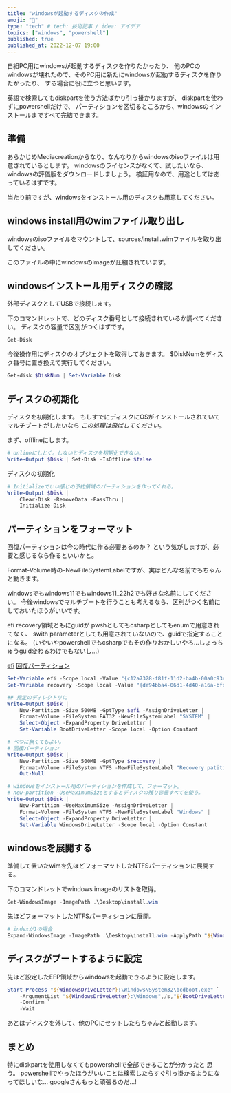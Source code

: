 ```yaml
---
title: "windowsが起動するディスクの作成"
emoji: "🕌"
type: "tech" # tech: 技術記事 / idea: アイデア
topics: ["windows", "powershell"]
published: true
published_at: 2022-12-07 19:00 
---
```


自組PC用にwindowsが起動するディスクを作りたかったり、
他のPCのwindowsが壊れたので、そのPC用に新たにwindowsが起動するディスクを作りたかったり、
する場合に役に立つと思います。

英語で検索してもdiskpartを使う方法ばかり引っ掛かりますが、
diskpartを使わずにpowershellだけで、
パーティションを区切るところから、windowsのインストールまですべて完結できます。

## 準備

あらかじめMediacreationからなり、なんなりからwindowsのisoファイルは用意されているとします。
windowsのライセンスがなくて、試したいなら、windowsの評価版をダウンロードしましょう。
検証用なので、用途としてはあっているはずです。

当たり前ですが、windowsをインストール用のディスクも用意してください。

## windows install用のwimファイル取り出し

windowsのisoファイルをマウントして、sources/install.wimファイルを取り出してください。

このファイルの中にwindowsのimageが圧縮されています。

## windowsインストール用ディスクの確認

外部ディスクとしてUSBで接続します。

下のコマンドレットで、どのディスク番号として接続されているか調べてください。
ディスクの容量で区別がつくはずです。

```powershell
Get-Disk
```

今後操作用にディスクのオブジェクトを取得しておきます。
\$DiskNumをディスク番号に置き換えて実行してください。

```powershell
Get-disk $DiskNum | Set-Variable Disk
```

## ディスクの初期化

ディスクを初期化します。
もしすでにディスクにOSがインストールされていてマルチブートがしたいなら
*この処理は飛ばしてください*。

まず、offlineにします。

```powershell
# onlineにしとく。しないとディスクを初期化できない。
Write-Output $Disk | Set-Disk -IsOffline $false 
```

ディスクの初期化

```powershell
# Initializeでいい感じの予約領域のパーティションを作ってくれる。
Write-Output $Disk |
    Clear-Disk -RemoveData -PassThru |
    Initialize-Disk
```

## パーティションをフォーマット

回復パーティションは今の時代に作る必要あるのか？
という気がしますが、必要と感じるなら作るといいかと。

Format-Volume時の-NewFileSystemLabelですが、実はどんな名前でもちゃんと動きます。

windowsでもwindows11でもwindows11_22h2でも好きな名前にしてください。
今後windowsでマルチブートを行うことも考えるなら、区別がつく名前にしておいたほうがいいです。

efi recovery領域ともにguidが pwshとしてもcsharpとしてもenumで用意されてなく、
swith parameterとしても用意されていないので、guidで指定することになる。
(いやいやpowershellでもcsharpでもその作りおかしいやろ...しょっちゅうguid変わるわけでもないし...)

[efi](https://learn.microsoft.com/ja-jp/windows-server/administration/windows-commands/set-id)
[回復パーティション](https://learn.microsoft.com/ja-jp/windows-hardware/manufacture/desktop/configure-uefigpt-based-hard-drive-partitions?view=windows-11)

```powershell
Set-Variable efi -Scope local -Value "{c12a7328-f81f-11d2-ba4b-00a0c93ec93b}" -Option Constant
Set-Variable recovery -Scope local -Value "{de94bba4-06d1-4d40-a16a-bfd50179d6ac}" -Option Constant

## 指定のディレクトリに
Write-Output $Disk |
    New-Partition -Size 500MB -GptType $efi -AssignDriveLetter |
    Format-Volume -FileSystem FAT32 -NewFileSystemLabel "SYSTEM" |
    Select-Object -ExpandProperty DriveLetter |
    Set-Variable BootDriveLetter -Scope local -Option Constant

# べつに無くてもよい。
# 回復パーティション
Write-Output $Disk |
    New-Partition -Size 500MB -GptType $recovery |
    Format-Volume -FileSystem NTFS -NewFileSystemLabel "Recovery patition" |
    Out-Null

# windowsをインストール用のパーティションを作成して、フォーマット。
# new-partition -UseMaximumSizeとするとディスクの残り容量すべてを使う。
Write-Output $Disk | 
    New-Partition -UseMaximumSize -AssignDriveLetter |
    Format-Volume -FileSystem NTFS -NewFileSystemLabel "Windows" |
    Select-Object -ExpandProperty DriveLetter |
    Set-Variable WindowsDriveLetter -Scope local -Option Constant
```

## windowsを展開する

準備して置いたwimを先ほどフォーマットしたNTFSパーティションに展開する。

下のコマンドレットでwindows imageのリストを取得。

```powershell
Get-WindowsImage -ImagePath .\Desktop\install.wim
```

先ほどフォーマットしたNTFSパーティションに展開。

```powershell
# indexが1の場合
Expand-WindowsImage -ImagePath .\Desktop\install.wim -ApplyPath "${WindowsDriveLetter}:\" -Index 1
```

## ディスクがブートするように設定

先ほど設定したEFP領域からwindowsを起動できるように設定します。

```powershell
Start-Process "${WindowsDriveLetter}:\Windows\System32\bcdboot.exe" `
    -ArgumentList "${WindowsDriveLetter}:\Windows",/s,"${BootDriveLetter}:",/f,UEFI `
    -Confirm `
    -Wait
```

あとはディスクを外して、他のPCにセットしたらちゃんと起動します。

## まとめ

特にdiskpartを使用しなくてもpowershellで全部できることが分かったと
思う。
powershellでやったほうがいいことは検索したらすぐ引っ掛かるようになってほしいな...
googleさんもっと頑張るのだ...!
